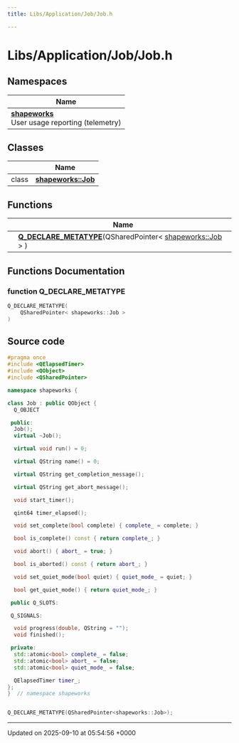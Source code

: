 ```yaml
---
title: Libs/Application/Job/Job.h

---
```


# Libs/Application/Job/Job.h



## Namespaces

| Name           |
| -------------- |
| **[shapeworks](../Namespaces/namespaceshapeworks.md)** <br>User usage reporting (telemetry)  |

## Classes

|                | Name           |
| -------------- | -------------- |
| class | **[shapeworks::Job](../Classes/classshapeworks_1_1Job.md)**  |

## Functions

|                | Name           |
| -------------- | -------------- |
| | **[Q_DECLARE_METATYPE](../Files/Job_8h.md#function-q-declare-metatype)**(QSharedPointer< [shapeworks::Job](../Classes/classshapeworks_1_1Job.md) > ) |


## Functions Documentation

### function Q_DECLARE_METATYPE

```cpp
Q_DECLARE_METATYPE(
    QSharedPointer< shapeworks::Job > 
)
```




## Source code

```cpp
#pragma once
#include <QElapsedTimer>
#include <QObject>
#include <QSharedPointer>

namespace shapeworks {

class Job : public QObject {
  Q_OBJECT

 public:
  Job();
  virtual ~Job();

  virtual void run() = 0;

  virtual QString name() = 0;

  virtual QString get_completion_message();

  virtual QString get_abort_message();

  void start_timer();

  qint64 timer_elapsed();

  void set_complete(bool complete) { complete_ = complete; }

  bool is_complete() const { return complete_; }

  void abort() { abort_ = true; }

  bool is_aborted() const { return abort_; }

  void set_quiet_mode(bool quiet) { quiet_mode_ = quiet; }

  bool get_quiet_mode() { return quiet_mode_; }

 public Q_SLOTS:

 Q_SIGNALS:

  void progress(double, QString = "");
  void finished();

 private:
  std::atomic<bool> complete_ = false;
  std::atomic<bool> abort_ = false;
  std::atomic<bool> quiet_mode_ = false;

  QElapsedTimer timer_;
};
}  // namespace shapeworks


Q_DECLARE_METATYPE(QSharedPointer<shapeworks::Job>);
```


-------------------------------

Updated on 2025-09-10 at 05:54:56 +0000
